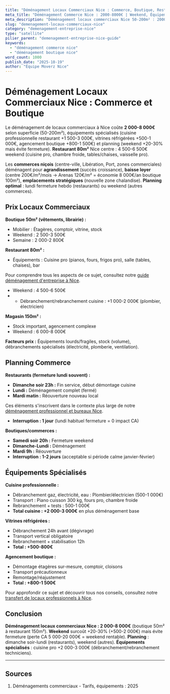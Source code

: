 ```yaml
---
title: "Déménagement Locaux Commerciaux Nice : Commerce, Boutique, Restaurant"
meta_title: "Déménagement Commerce Nice : 2000-8000€ | Weekend, Équipements"
meta_description: "Déménagement locaux commerciaux Nice 50-200m² : 2000-8000€. Weekend sans fermeture, équipements spécialisés (cuisine pro, vitrines). Guide."
slug: "demenagement-locaux-commerciaux-nice"
category: "demenagement-entreprise-nice"
type: "satellite"
pilier_parent: "demenagement-entreprise-nice-guide"
keywords:
  - "déménagement commerce nice"
  - "déménagement boutique nice"
word_count: 1000
publish_date: "2025-10-19"
author: "Équipe Moverz Nice"
---
```


# Déménagement Locaux Commerciaux Nice : Commerce et Boutique

Le déménagement de locaux commerciaux à Nice coûte **2 000-8 000€** selon superficie (50-200m²), équipements spécialisés (cuisine professionnelle restaurant +1 500-3 000€, vitrines réfrigérées +500-1 000€, agencement boutique +800-1 500€) et planning (weekend +20-30% mais évite fermeture). **Restaurant 80m²** Nice centre : 4 500-6 500€ weekend (cuisine pro, chambre froide, tables/chaises, vaisselle pro).

Les **commerces niçois** (centre-ville, Libération, Port, zones commerciales) déménagent pour **agrandissement** (succès croissance), **baisse loyer** (centre 200€/m²/mois → Arenas 120€/m² = économie 8 000€/an boutique 100m²), **emplacements stratégiques** (nouvelle zone chalandise). **Planning optimal** : lundi fermeture hebdo (restaurants) ou weekend (autres commerces).

## Prix Locaux Commerciaux

**Boutique 50m² (vêtements, librairie) :**
- Mobilier : Étagères, comptoir, vitrine, stock
- Weekend : 2 500-3 500€
- Semaine : 2 000-2 800€

**Restaurant 80m² :**
- Équipements : Cuisine pro (pianos, fours, frigos pro), salle (tables, chaises), bar

Pour comprendre tous les aspects de ce sujet, consultez notre [guide déménagement d'entreprise à Nice](/blog/entreprise/demenagement-entreprise-nice-guide).

- Weekend : 4 500-6 500€
- + Débranchement/rebranchement cuisine : +1 000-2 000€ (plombier, électricien)

**Magasin 150m² :**
- Stock important, agencement complexe
- Weekend : 6 000-8 000€

**Facteurs prix :** Équipements lourds/fragiles, stock (volume), débranchements spécialisés (électricité, plomberie, ventilation).

## Planning Commerce

**Restaurants (fermeture lundi souvent) :**
- **Dimanche soir 23h :** Fin service, début démontage cuisine
- **Lundi :** Déménagement complet (fermé)
- **Mardi matin :** Réouverture nouveau local

Ces éléments s'inscrivent dans le contexte plus large de notre [déménagement professionnel et bureaux Nice](/blog/entreprise/demenagement-entreprise-nice-guide).

- **Interruption : 1 jour** (lundi habituel fermeture = 0 impact CA)

**Boutiques/commerces :**
- **Samedi soir 20h :** Fermeture weekend
- **Dimanche-Lundi :** Déménagement
- **Mardi 9h :** Réouverture
- **Interruption : 1-2 jours** (acceptable si période calme janvier-février)

## Équipements Spécialisés

**Cuisine professionnelle :**
- Débranchement gaz, électricité, eau : Plombier/électricien (500-1 000€)
- Transport : Piano cuisson 300 kg, fours pro, chambre froide
- Rebranchement + tests : 500-1 000€
- **Total cuisine : +2 000-3 000€** en plus déménagement base

**Vitrines réfrigérées :**
- Débranchement 24h avant (dégivrage)
- Transport vertical obligatoire
- Rebranchement + stabilisation 12h
- **Total : +500-800€**

**Agencement boutique :**
- Démontage étagères sur-mesure, comptoir, cloisons
- Transport précautionneux
- Remontage/réajustement
- **Total : +800-1 500€**


Pour approfondir ce sujet et découvrir tous nos conseils, consultez notre [transfert de locaux professionnels à Nice](/blog/entreprise/demenagement-entreprise-nice-guide).

## Conclusion

**Déménagement locaux commerciaux Nice : 2 000-8 000€** (boutique 50m² à restaurant 150m²). **Weekend** surcoût +20-30% (+500-2 000€) mais évite fermeture (perte CA 5 000-20 000€ = weekend rentable). **Planning** : dimanche soir-lundi (restaurants), weekend (autres). **Équipements spécialisés** : cuisine pro +2 000-3 000€ (débranchement/rebranchement techniciens).

---

## Sources

1. Déménagements commerciaux - Tarifs, équipements : 2025


